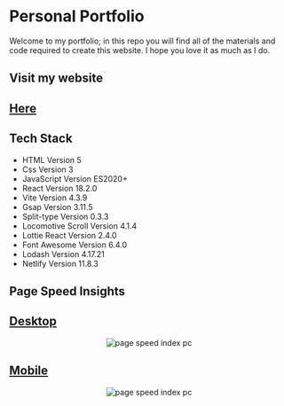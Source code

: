 # Personal Portfolio
Welcome to my portfolio; in this repo you will find all of the materials and code required to create this website. I hope you love it as much as I do.

## Visit my website
<h2>
  <a target='_blank' href='https://heisjuanda.netlify.app/'>
    Here
  </a>
</h2>

## Tech Stack
- HTML Version 5
- Css Version 3
- JavaScript Version ES2020+
- React Version 18.2.0
- Vite Version 4.3.9
- Gsap Version 3.11.5
- Split-type Version 0.3.3
- Locomotive Scroll Version 4.1.4
- Lottie React Version 2.4.0
- Font Awesome Version 6.4.0
- Lodash Version 4.17.21
- Netlify Version 11.8.3

## Page Speed Insights
<h2>
  <a target='_blank' href='https://pagespeed.web.dev/analysis/https-heisjuanda-netlify-app/fym2252ojz?form_factor=desktop'>
    Desktop
  </a>
</h2>
<center>
  <img src='https://user-images.githubusercontent.com/63882053/254724884-96a78658-4afc-4e9a-8993-8322995205c9.png' alt='page speed index pc' />
</center>
<h2>
  <a target='_blank' href='https://pagespeed.web.dev/analysis/https-heisjuanda-netlify-app/fym2252ojz?form_factor=mobile'>
    Mobile
  </a>
</h2>
<center>
  <img src='https://user-images.githubusercontent.com/63882053/254724935-2aad5a25-1ed7-4590-b285-2d1c6985a9de.png' alt='page speed index pc' />
</center>
